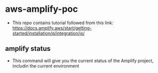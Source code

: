 # aws-amplify-poc
- This repo contains tutorial followed from this link: https://docs.amplify.aws/start/getting-started/installation/q/integration/js/

## amplify status
- This command will give you the current status of the Amplify project, includin the current environment